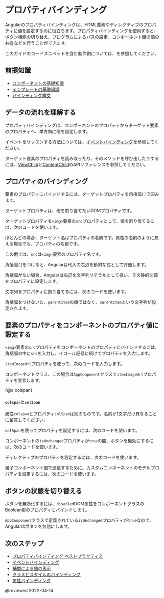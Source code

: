 # プロパティバインディング

Angularのプロパティバインディングは、HTML要素やディレクティブのプロパティに値を設定するのに役立ちます。プロパティバインディングを使用すると、ボタン機能の切り替え、プログラムによるパスの設定、コンポーネント間の値の共有などを行うことができます。

<div class="alert is-helpful">

このガイドのコードスニペットを含む動作例については、<live-example></live-example>を参照してください。

</div>

## 前提知識

* [コンポーネントの基礎知識](guide/architecture-components)
* [テンプレートの基礎知識](guide/glossary#template)
* [バインディング構文](guide/binding-syntax)

## データの流れを理解する

プロパティバインディングは、コンポーネントのプロパティからターゲット要素のプロパティへ、単方向に値を設定します。

<div class="alert is-helpful">

イベントをリッスンする方法については、[イベントバインディング](guide/event-binding)を参照してください。

</div>

ターゲット要素のプロパティを読み取ったり、そのメソッドを呼び出したりするには、[ViewChild](api/core/ViewChild)と[ContentChild](api/core/ContentChild)のAPIリファレンスを参照してください。

## プロパティのバインディング

要素のプロパティにバインドするには、ターゲットプロパティを角括弧`[]`で囲みます。

ターゲットプロパティは、値を割り当てたいDOMプロパティです。

ターゲットプロパティを`<img>`要素の`src`プロパティとして、値を割り当てるには、次のコードを使います。

<code-example path="property-binding/src/app/app.component.html" region="property-binding" header="src/app/app.component.html"></code-example>

ほとんどの場合、ターゲット名はプロパティの名前です。属性の名前のように見える場合でも、プロパティの名前です。

この例では、`src`は`<img>`要素のプロパティ名です。

<!-- vale Angular.Google_WordListSuggestions = NO -->

角括弧`[]`をつけると、Angularは代入の右辺を動的な式として評価します。

<!-- vale Angular.Google_WordListSuggestions = NO -->

角括弧がない場合、Angularは右辺を文字列リテラルとして扱い、その静的な値をプロパティに設定します。

文字列をプロパティに割り当てるには、次のコードを使います。

<code-example path="property-binding/src/app/app.component.html" region="no-evaluation" header="src/app.component.html"></code-example>

角括弧をつけないと、`parentItem`の値ではなく、`parentItem`という文字列が設定されます。

## 要素のプロパティをコンポーネントのプロパティ値に設定する

`<img>`要素の`src`プロパティをコンポーネントのプロパティにバインドするには、角括弧の中に`src`を入力し、イコール記号に続けてプロパティを入力します。

`itemImageUrl`プロパティを使って、次のコードを入力します。

<code-example path="property-binding/src/app/app.component.html" region="property-binding" header="src/app/app.component.html"></code-example>

コンポーネントクラス、この場合は`AppComponent`クラスで`itemImageUrl`プロパティを宣言します。

<code-example path="property-binding/src/app/app.component.ts" region="item-image" header="src/app/app.component.ts"></code-example>

{@a colspan}

#### `colspan`と`colSpan`

属性`colspan`とプロパティ`colSpan`は別のものです。名前が1文字だけ異なることに留意してください。

`colSpan`を使ってプロパティを設定するには、次のコードを使います。

<code-example path="attribute-binding/src/app/app.component.html" region="colSpan" header="src/app/app.component.html"></code-example>

コンポーネントの`isUnchanged`プロパティが`true`の間、ボタンを無効にするには、次のコードを使います。

<code-example path="property-binding/src/app/app.component.html" region="disabled-button" header="src/app/app.component.html"></code-example>

ディレクティブのプロパティを設定するには、次のコードを使います。

<code-example path="property-binding/src/app/app.component.html" region="class-binding" header="src/app/app.component.html"></code-example>

親子コンポーネント間で通信するために、カスタムコンポーネントのモデルプロパティを設定するには、次のコードを使います。

<code-example path="property-binding/src/app/app.component.html" region="model-property-binding" header="src/app/app.component.html"></code-example>

## ボタンの状態を切り替える

<!-- vale Angular.Google_WordListSuggestions = NO -->

ボタンを無効化するには、`disabled`DOM属性をコンポーネントクラスのBoolean型のプロパティにバインドします。

<!-- vale Angular.Google_WordListSuggestions = YES -->

<code-example path="property-binding/src/app/app.component.html" region="disabled-button" header="src/app/app.component.html"></code-example>

`AppComponent`クラスで定義されている`isUnchanged`プロパティが`true`なので、Angularはボタンを無効にします。

<code-example path="property-binding/src/app/app.component.ts" region="boolean" header="src/app/app.component.ts"></code-example>

## 次のステップ

* [プロパティバインディング ベストプラクティス](guide/property-binding-best-practices)
* [イベントバインディング](guide/event-binding)
* [補間による値の表示](guide/interpolation)
* [クラスとスタイルのバインディング](guide/class-binding)
* [属性バインディング](guide/attribute-binding)

@reviewed 2022-04-14
